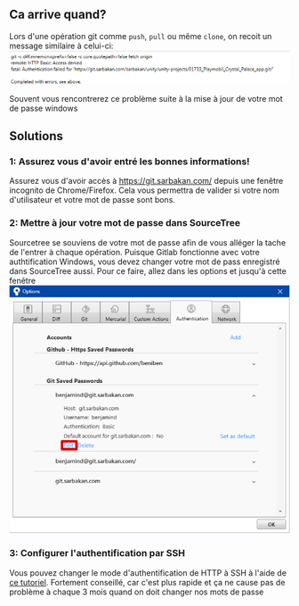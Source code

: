 ## Ca arrive quand?

Lors d'une opération git comme `push`, `pull` ou même `clone`, on recoit un message similaire à celui-ci:
![](img/access-denied.png)

Souvent vous rencontrerez ce problème suite à la mise à jour de votre mot de passe windows

## Solutions

### 1: Assurez vous d'avoir entré les bonnes informations!

Assurez vous d'avoir accès à https://git.sarbakan.com/ depuis une fenêtre incognito de Chrome/Firefox. Cela vous permettra de valider si votre nom d'utilisateur et votre mot de passe sont bons.

### 2: Mettre à jour votre mot de passe dans SourceTree

Sourcetree se souviens de votre mot de passe afin de vous alléger la tache de l'entrer à chaque opération. Puisque Gitlab fonctionne avec votre authtification Windows, vous devez changer votre mot de pass enregistré dans SourceTree aussi. Pour ce faire, allez dans les options et jusqu'à cette fenêtre
![](img/erase-authentification.png)

### 3: Configurer l'authentification par SSH

Vous pouvez changer le mode d'authentification de HTTP à SSH à l'aide de [ce tutoriel](Configuration-SourceTree-avec-clée-SSH). Fortement conseillé, car c'est plus rapide et ça ne cause pas de problème à chaque 3 mois quand on doit changer nos mots de passe